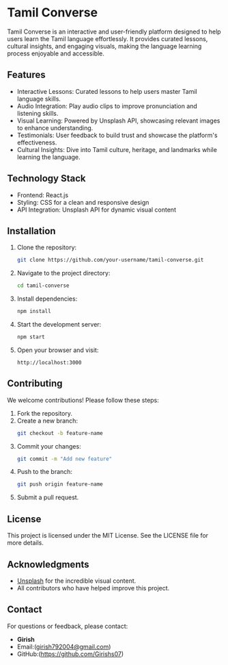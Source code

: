 # Tamil Converse

Tamil Converse is an interactive and user-friendly platform designed to help users learn the Tamil language effortlessly. It provides curated lessons, cultural insights, and engaging visuals, making the language learning process enjoyable and accessible.

## Features

- Interactive Lessons: Curated lessons to help users master Tamil language skills.
- Audio Integration: Play audio clips to improve pronunciation and listening skills.
- Visual Learning: Powered by Unsplash API, showcasing relevant images to enhance understanding.
- Testimonials: User feedback to build trust and showcase the platform's effectiveness.
- Cultural Insights: Dive into Tamil culture, heritage, and landmarks while learning the language.

## Technology Stack

- Frontend: React.js
- Styling: CSS for a clean and responsive design
- API Integration: Unsplash API for dynamic visual content

## Installation

1. Clone the repository:
   ```bash
   git clone https://github.com/your-username/tamil-converse.git
   ```

2. Navigate to the project directory:
   ```bash
   cd tamil-converse
   ```

3. Install dependencies:
   ```bash
   npm install
   ```

4. Start the development server:
   ```bash
   npm start
   ```

5. Open your browser and visit:
   ```
   http://localhost:3000
   ```

## Contributing

We welcome contributions! Please follow these steps:

1. Fork the repository.
2. Create a new branch:
   ```bash
   git checkout -b feature-name
   ```
3. Commit your changes:
   ```bash
   git commit -m "Add new feature"
   ```
4. Push to the branch:
   ```bash
   git push origin feature-name
   ```
5. Submit a pull request.

## License

This project is licensed under the MIT License. See the LICENSE file for more details.

## Acknowledgments

- [Unsplash](https://unsplash.com) for the incredible visual content.
- All contributors who have helped improve this project.

## Contact

For questions or feedback, please contact:
- **Girish**
- Email:(girish792004@gmail.com)
- GitHub:(https://github.com/Girishs07)
